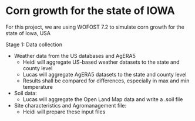 # Corn growth for the state of IOWA
For this project, we are using WOFOST 7.2 to simulate corn growth for the state of Iowa, USA

Stage 1: Data collection
- Weather data from the US databases and AgERA5
  - Heidi will aggregate US-based weather datasets to the state and county level
  - Lucas will aggregate AgERA5 datasets to the state and county level
  - Results shall be compared for differences, especially in max and min temperature
- Soil data:
  - Lucas will aggregate the Open Land Map data and write a .soil file
- Site characteristics and Agromanagement file:
  - Heidi will prepare these input files 

